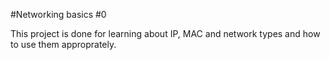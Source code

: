 #Networking basics #0

This project is done for learning about IP, MAC and network types and how to use them approprately.

